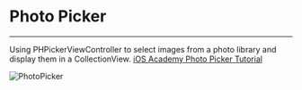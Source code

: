 # Photo Picker

_____

Using PHPickerViewController to select images from a photo library and display them in a CollectionView.
[iOS Academy Photo Picker Tutorial](https://www.youtube.com/watch?v=LlZUQW3Zj9c)

![PhotoPicker](https://media.giphy.com/media/VrR05Hl1sMYSbqTGal/giphy.gif)
